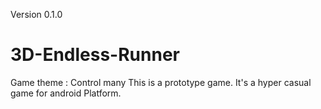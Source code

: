 
Version 0.1.0
# 3D-Endless-Runner
Game theme : Control many
This is a prototype game. It's a hyper casual game for android Platform.
